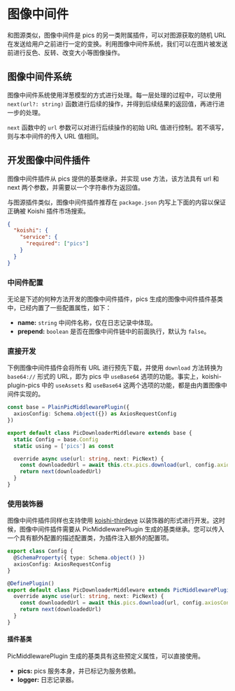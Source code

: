 # 图像中间件

和图源类似，图像中间件是 pics 的另一类附属插件，可以对图源获取的随机 URL 在发送给用户之前进行一定的变换。利用图像中间件系统，我们可以在图片被发送前进行反色、反转、改变大小等图像操作。

## 图像中间件系统

图像中间件系统使用洋葱模型的方式进行处理。每一层处理的过程中，可以使用 `next(url?: string)` 函数进行后续的操作，并得到后续结果的返回值，再进行进一步的处理。

`next` 函数中的 `url` 参数可以对进行后续操作的初始 URL 值进行控制。若不填写，则与本中间件的传入 URL 值相同。

## 开发图像中间件插件

图像中间件插件从 pics 提供的基类继承，并实现 use 方法，该方法具有 url 和 next 两个参数，并需要以一个字符串作为返回值。


与图源插件类似，图像中间件插件推荐在 `package.json` 内写上下面的内容以保证正确被 Koishi 插件市场搜索。

```json
{
  "koishi": {
    "service": {
      "required": ["pics"]
    }
  }
}
```


### 中间件配置

无论是下述的何种方法开发的图像中间件插件，pics 生成的图像中间件插件基类中，已经内置了一些配置属性，如下：

- **name:** `string` 中间件名称，仅在日志记录中体现。
- **prepend:** `boolean` 是否在图像中间件链中的前面执行，默认为 `false`。

### 直接开发

下例图像中间件插件会将所有 URL 进行预先下载，并使用 `download` 方法转换为 `base64://` 形式的 URL，即为 pics 中 `useBase64` 选项的功能。事实上，koishi-plugin-pics 中的 `useAssets` 和 `useBase64` 这两个选项的功能，都是由内置图像中间件实现的。

```ts
const base = PlainPicMiddlewarePlugin({
  axiosConfig: Schema.object({}) as AxiosRequestConfig
})

export default class PicDownloaderMiddleware extends base {
  static Config = base.Config
  static using = ['pics'] as const

  override async use(url: string, next: PicNext) {
    const downloadedUrl = await this.ctx.pics.download(url, config.axiosConfig)
    return next(downloadedUrl)
  }
}
```


### 使用装饰器

图像中间件插件同样也支持使用 [koishi-thirdeye](../decorator/thirdeye.md) 以装饰器的形式进行开发。这时候，图像中间件插件需要从 PicMiddlewarePlugin 生成的基类继承。您可以传入一个具有额外配置的描述配置类，为插件注入额外的配置项。

```ts
export class Config {
  @SchemaProperty({ type: Schema.object() })
  axiosConfig: AxiosRequestConfig
}

@DefinePlugin()
export default class PicDownloaderMiddleware extends PicMiddlewarePlugin(Config) {
  override async use(url: string, next: PicNext) {
    const downloadedUrl = await this.pics.download(url, config.axiosConfig)
    return next(downloadedUrl)
  }
}
```

#### 插件基类

PicMiddlewarePlugin 生成的基类具有这些预定义属性，可以直接使用。

- **pics:** pics 服务本身，并已标记为服务依赖。
- **logger:** 日志记录器。

